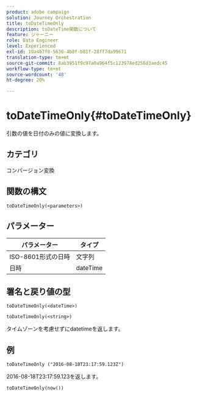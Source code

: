 ```yaml
---
product: adobe campaign
solution: Journey Orchestration
title: toDateTimeOnly
description: toDateTime関数について
feature: ジャーニー
role: Data Engineer
level: Experienced
exl-id: 19a4b7f8-5636-4b8f-b81f-28ff7da99671
translation-type: tm+mt
source-git-commit: 8ab3951f9c97a0a964f5c123978ed256d3aedc45
workflow-type: tm+mt
source-wordcount: '48'
ht-degree: 20%

---
```


# toDateTimeOnly{#toDateTimeOnly}

引数の値を日付のみの値に変換します。

## カテゴリ

コンバージョン変換

## 関数の構文

`toDateTimeOnly(<parameters>)`

## パラメーター

| パラメーター | タイプ |
|-----------|------------------|
| ISO-8601形式の日時 | 文字列 |
| 日時 | dateTime |

## 署名と戻り値の型

`toDateTimeOnly(<dateTime>)`

`toDateTimeOnly(<string>)`
<!--`toDateTimeOnly(<integer>,<integer>,<integer>)`
`toDateTimeOnly(<integer>,<integer>,<integer>,<integer>,<integer>,<integer>)`-->

タイムゾーンを考慮せずにdatetimeを返します。

## 例

`toDateTimeOnly ("2016-08-18T23:17:59.123Z")`

2016-08-18T23:17:59.123を返します。

`toDateTimeOnly(now())`

<!--`toDateTimeOnly(2016,8,18,23,17,59)`

Returns 2016-08-18T23:17:59.000.

`toDateTimeOnly(2016,8,18)`

Returns 2016-08-18T00:00:00.000.-->
